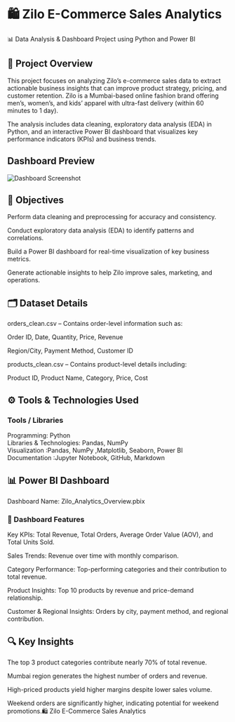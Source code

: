 # 🛍️ Zilo E-Commerce Sales Analytics
📊 Data Analysis & Dashboard Project using Python and Power BI
## 🧩 Project Overview

This project focuses on analyzing Zilo’s e-commerce sales data to extract actionable business insights that can improve product strategy, pricing, and customer retention.
Zilo is a Mumbai-based online fashion brand offering men’s, women’s, and kids’ apparel with ultra-fast delivery (within 60 minutes to 1 day).

The analysis includes data cleaning, exploratory data analysis (EDA) in Python, and an interactive Power BI dashboard that visualizes key performance indicators (KPIs) and business trends.

## Dashboard Preview
![Dashboard Screenshot](images/Screenshot%202025-10-07%20193303.png)



## 🎯 Objectives

Perform data cleaning and preprocessing for accuracy and consistency.

Conduct exploratory data analysis (EDA) to identify patterns and correlations.

Build a Power BI dashboard for real-time visualization of key business metrics.

Generate actionable insights to help Zilo improve sales, marketing, and operations.

## 🗂️ Dataset Details

orders_clean.csv – Contains order-level information such as:

Order ID, Date, Quantity, Price, Revenue

Region/City, Payment Method, Customer ID

products_clean.csv – Contains product-level details including:

Product ID, Product Name, Category, Price, Cost


## ⚙️ Tools & Technologies Used
### 	Tools / Libraries
Programming:	Python<br>
Libraries & Technologies: Pandas, NumPy	<br>
Visualization :Pandas, NumPy	,Matplotlib, Seaborn, Power BI<br>
Documentation	:Jupyter Notebook, GitHub, Markdown<br>

## 📊 Power BI Dashboard

Dashboard Name: Zilo_Analytics_Overview.pbix

### 🔹 Dashboard Features

Key KPIs: Total Revenue, Total Orders, Average Order Value (AOV), and Total Units Sold.

Sales Trends: Revenue over time with monthly comparison.

Category Performance: Top-performing categories and their contribution to total revenue.

Product Insights: Top 10 products by revenue and price-demand relationship.

Customer & Regional Insights: Orders by city, payment method, and regional contribution.

## 🔍 Key Insights

The top 3 product categories contribute nearly 70% of total revenue.

Mumbai region generates the highest number of orders and revenue.

High-priced products yield higher margins despite lower sales volume.

Weekend orders are significantly higher, indicating potential for weekend promotions.🛍️ Zilo E-Commerce Sales Analytics
